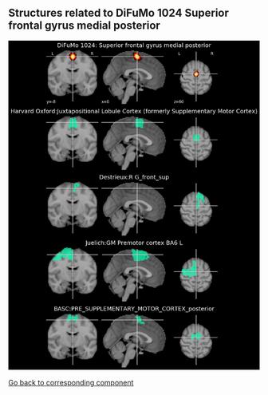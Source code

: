 


## Structures related to DiFuMo 1024 Superior frontal gyrus medial posterior

![541](541.jpg "Structures related to DiFuMo 1024 Superior frontal gyrus medial posterior")

[Go back to corresponding component](https://parietal-inria.github.io/DiFuMo/1024/html/541.html)